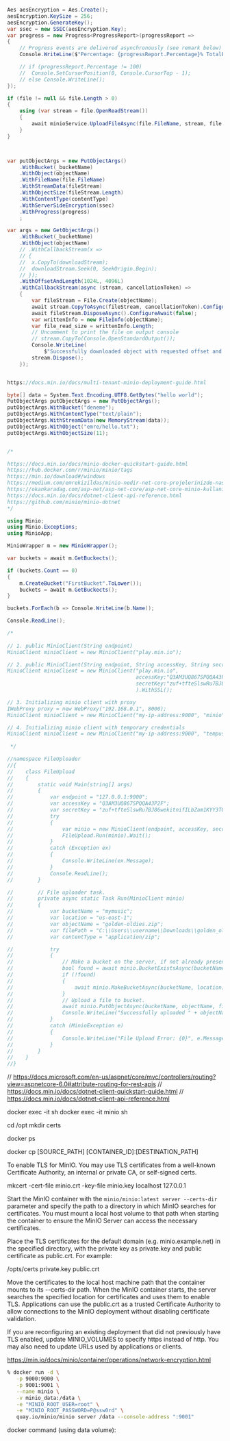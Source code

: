 ```cs
Aes aesEncryption = Aes.Create();
aesEncryption.KeySize = 256;
aesEncryption.GenerateKey();			
var ssec = new SSEC(aesEncryption.Key);
var progress = new Progress<ProgressReport>(progressReport =>
{
	// Progress events are delivered asynchronously (see remark below)
	Console.WriteLine($"Percentage: {progressReport.Percentage}% TotalBytesTransferred: {progressReport.TotalBytesTransferred} bytes");

	// if (progressReport.Percentage != 100)
	// 	Console.SetCursorPosition(0, Console.CursorTop - 1);
	// else Console.WriteLine();
});

if (file != null && file.Length > 0)
{
	using (var stream = file.OpenReadStream())
	{
		await minioService.UploadFileAsync(file.FileName, stream, file.ContentType, ssec, progress);
	}
}



var putObjectArgs = new PutObjectArgs()
	.WithBucket(_bucketName)
	.WithObject(objectName)
	.WithFileName(file.FileName)
	.WithStreamData(fileStream)
	.WithObjectSize(fileStream.Length)
	.WithContentType(contentType)
	.WithServerSideEncryption(ssec)
	.WithProgress(progress)
	;	

var args = new GetObjectArgs()
	.WithBucket(_bucketName)
	.WithObject(objectName)
	// .WithCallbackStream(x =>
	// {
	// 	x.CopyTo(downloadStream);
	// 	downloadStream.Seek(0, SeekOrigin.Begin);
	// });
	.WithOffsetAndLength(1024L, 4096L)
	.WithCallbackStream(async (stream, cancellationToken) =>
	{
		var fileStream = File.Create(objectName);
		await stream.CopyToAsync(fileStream, cancellationToken).ConfigureAwait(false);
		await fileStream.DisposeAsync().ConfigureAwait(false);
		var writtenInfo = new FileInfo(objectName);
		var file_read_size = writtenInfo.Length;
		// Uncomment to print the file on output console
		// stream.CopyTo(Console.OpenStandardOutput());
		Console.WriteLine(
			$"Successfully downloaded object with requested offset and length {writtenInfo.Length} into file");
		stream.Dispose();
	});		
```

``` csharp

https://docs.min.io/docs/multi-tenant-minio-deployment-guide.html

byte[] data = System.Text.Encoding.UTF8.GetBytes("hello world"); 
PutObjectArgs putObjectArgs = new PutObjectArgs();
putObjectArgs.WithBucket("deneme");
putObjectArgs.WithContentType("text/plain");
putObjectArgs.WithStreamData(new MemoryStream(data));
putObjectArgs.WithObject("emre/hello.txt");
putObjectArgs.WithObjectSize(11);
```

``` csharp

/*

https://docs.min.io/docs/minio-docker-quickstart-guide.html
https://hub.docker.com/r/minio/minio/tags
https://min.io/download#/windows
https://medium.com/emrekizildas/minio-nedir-net-core-projelerinizde-nas%C4%B1l-kullan%C4%B1l%C4%B1r-9504f67f33c8
https://okankaradag.com/asp-net/asp-net-core/asp-net-core-minio-kullanimi
https://docs.min.io/docs/dotnet-client-api-reference.html
https://github.com/minio/minio-dotnet
*/

using Minio;
using Minio.Exceptions;
using MinioApp;

MinioWrapper m = new MinioWrapper();

var buckets = await m.GetBuckects();

if (buckets.Count == 0) 
{
    m.CreateBucket("FirstBucket".ToLower());
    buckets = await m.GetBuckects();
}

buckets.ForEach(b => Console.WriteLine(b.Name));

Console.ReadLine();

/*
 
// 1. public MinioClient(String endpoint)
MinioClient minioClient = new MinioClient("play.min.io");

// 2. public MinioClient(String endpoint, String accessKey, String secretKey)
MinioClient minioClient = new MinioClient("play.min.io",
                                          accessKey:"Q3AM3UQ867SPQQA43P2F",
                                          secretKey:"zuf+tfteSlswRu7BJ86wekitnifILbZam1KYY3TG"
                                          ).WithSSL();

// 3. Initializing minio client with proxy
IWebProxy proxy = new WebProxy("192.168.0.1", 8000);
MinioClient minioClient = new MinioClient("my-ip-address:9000", "minio", "minio123").WithSSL().WithProxy(proxy);

// 4. Initializing minio client with temporary credentials
MinioClient minioClient = new MinioClient("my-ip-address:9000", "tempuserid", "temppasswd", sessionToken:"sessionToken");
 
 */

//namespace FileUploader
//{
//    class FileUpload
//    {
//        static void Main(string[] args)
//        {
//            var endpoint = "127.0.0.1:9000";
//            var accessKey = "Q3AM3UQ867SPQQA43P2F";
//            var secretKey = "zuf+tfteSlswRu7BJ86wekitnifILbZam1KYY3TG";
//            try
//            {
//                var minio = new MinioClient(endpoint, accessKey, secretKey); //.WithSSL();
//                FileUpload.Run(minio).Wait();
//            }
//            catch (Exception ex)
//            {
//                Console.WriteLine(ex.Message);
//            }
//            Console.ReadLine();
//        }

//        // File uploader task.
//        private async static Task Run(MinioClient minio)
//        {
//            var bucketName = "mymusic";
//            var location = "us-east-1";
//            var objectName = "golden-oldies.zip";
//            var filePath = "C:\\Users\\username\\Downloads\\golden_oldies.mp3";
//            var contentType = "application/zip";

//            try
//            {
//                // Make a bucket on the server, if not already present.
//                bool found = await minio.BucketExistsAsync(bucketName);
//                if (!found)
//                {
//                    await minio.MakeBucketAsync(bucketName, location);
//                }
//                // Upload a file to bucket.
//                await minio.PutObjectAsync(bucketName, objectName, filePath, contentType);
//                Console.WriteLine("Successfully uploaded " + objectName);
//            }
//            catch (MinioException e)
//            {
//                Console.WriteLine("File Upload Error: {0}", e.Message);
//            }
//        }
//    }
//}

```

// https://docs.microsoft.com/en-us/aspnet/core/mvc/controllers/routing?view=aspnetcore-6.0#attribute-routing-for-rest-apis
// https://docs.min.io/docs/dotnet-client-quickstart-guide.html
// https://docs.min.io/docs/dotnet-client-api-reference.html


docker exec -it <mycontainer> sh
docker exec -it minio sh

cd /opt
mkdir certs

docker ps

docker cp [SOURCE_PATH] [CONTAINER_ID]:[DESTINATION_PATH]

To enable TLS for MinIO. You may use TLS certificates from a well-known Certificate Authority, an internal or private CA, or self-signed certs.

mkcert -cert-file minio.crt -key-file minio.key localhost 127.0.0.1

Start the MinIO container with the `minio/minio:latest server --certs-dir` parameter and specify the path to a directory in which MinIO searches for certificates. You must mount a local host volume to that path when starting the container to ensure the MinIO Server can access the necessary certificates.

Place the TLS certificates for the default domain (e.g. minio.example.net) in the specified directory, with the private key as private.key and public certificate as public.crt. For example:

/opts/certs
  private.key
  public.crt

Move the certificates to the local host machine path that the container mounts to its --certs-dir path. When the MinIO container starts, the server searches the specified location for certificates and uses them to enable TLS. Applications can use the public.crt as a trusted Certificate Authority to allow connections to the MinIO deployment without disabling certificate validation.

If you are reconfiguring an existing deployment that did not previously have TLS enabled, update MINIO_VOLUMES to specify https instead of http. You may also need to update URLs used by applications or clients.  

https://min.io/docs/minio/container/operations/network-encryption.html




```zsh
% docker run -d \
   -p 9000:9000 \
   -p 9001:9001 \
   --name minio \
   -v minio_data:/data \
   -e "MINIO_ROOT_USER=root" \
   -e "MINIO_ROOT_PASSWORD=P@ssw0rd" \
   quay.io/minio/minio server /data --console-address ":9001"
```

docker command (using data volume):